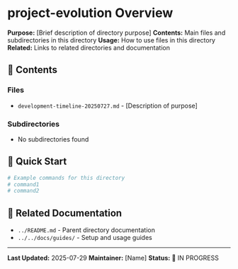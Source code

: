 # project-evolution Overview

**Purpose:** [Brief description of directory purpose]
**Contents:** Main files and subdirectories in this directory
**Usage:** How to use files in this directory
**Related:** Links to related directories and documentation

## 📁 Contents

### **Files**
- `development-timeline-20250727.md` - [Description of purpose]

### **Subdirectories**
- No subdirectories found

## 🚀 Quick Start

```bash
# Example commands for this directory
# command1
# command2
```

## 🔗 Related Documentation

- `../README.md` - Parent directory documentation
- `../../docs/guides/` - Setup and usage guides

---

**Last Updated:** 2025-07-29
**Maintainer:** [Name]
**Status:** 🔄 IN PROGRESS
